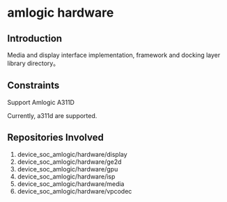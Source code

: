 # amlogic hardware

## Introduction
Media and display interface implementation, framework and docking layer library directory。

## Constraints
Support Amlogic A311D

Currently, a311d are supported.
## Repositories Involved
1.  device_soc_amlogic/hardware/display
2.  device_soc_amlogic/hardware/ge2d
3.  device_soc_amlogic/hardware/gpu
4.  device_soc_amlogic/hardware/isp
5.  device_soc_amlogic/hardware/media
6.  device_soc_amlogic/hardware/vpcodec

